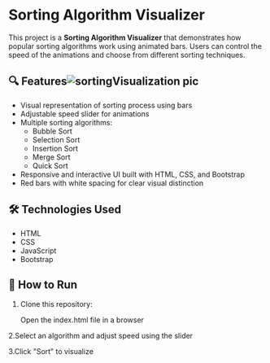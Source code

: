 # Sorting Algorithm Visualizer

This project is a **Sorting Algorithm Visualizer** that demonstrates how popular sorting algorithms work using animated bars. Users can control the speed of the animations and choose from different sorting techniques.

## 🔍 Features![sortingVisualization pic](https://github.com/user-attachments/assets/3f884509-2d90-4054-b17f-caa0d4158fd6)


- Visual representation of sorting process using bars
- Adjustable speed slider for animations
- Multiple sorting algorithms:
  - Bubble Sort
  - Selection Sort
  - Insertion Sort
  - Merge Sort
  - Quick Sort
- Responsive and interactive UI built with HTML, CSS, and Bootstrap
- Red bars with white spacing for clear visual distinction

## 🛠️ Technologies Used

- HTML
- CSS
- JavaScript
- Bootstrap
  

## 🚀 How to Run

1. Clone this repository:
   
   Open the index.html file in a browser

2.Select an algorithm and adjust speed using the slider

3.Click "Sort" to visualize
